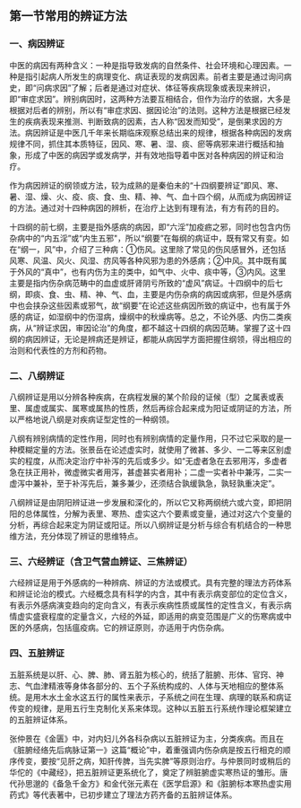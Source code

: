## 第一节常用的辨证方法

### 一、病因辨证

中医的病因有两种含义：一种是指导致发病的自然条件、社会环境和心理因素。一种是指引起病人所发生的病理变化、病证表现的发病因素。前者主要是通过询问病史，即“问病求因”了解；后者是通过对症状、体征等疾病现象或表现来辨识，即“审症求因”。辨别病因时，这两种方法要互相结合，但作为治疗的依据，大多是根据对后者的辨别，所以有“审症求因、据因论治”的法则。这种方法是根据已经发生的疾病表现来推测、判断致病的因素，古人称“因发而知受”，是倒果求因的方法。病因辨证是中医几千年来长期临床观察总结出来的规律，根据各种病因的发病规律不同，抓住其本质特征，因风、寒、暑、湿、痰、瘀等病邪来进行概括和抽象，形成了中医的病因学或发病学，并有效地指导着中医对各种病因的辨证和治疗。

作为病因辨证的纲领或方法，较为成熟的是秦伯未的“十四纲要辨证”即风、寒、暑、湿、燥、火、疫、痰、食、虫、精、神、气、血十四个纲，从而成为病因辨证的方法。通过对十四种病因的辨析，在治疗上达到有理有法，有方有药的目的。

十四纲的前七纲，主要是指外感病的病因，即“六淫”加疫疬之邪，同时也包含内伤杂病中的“内五淫”或“内生五邪"，所以“纲要”在每纲的病证中，既有常又有变。如在“纲一，风”中，介绍了三种病：①伤风。这里除了常见的伤风感冒外，还包括风寒、风温、风火、风湿、疠风等各种风邪为患的外感病；②中风。其中既有属于外风的“真中”，也有内伤为主的类中，如气中、火中、痰中等，③内风。这里主要是指内伤杂病范畴中的血虚或肝肾阴亏所致的“虚风”病证。十四纲中的后七纲，即痰、食、虫、精、神、气、血，主要是内伤杂病的病因或病邪，但是外感病中也会挟杂这些因素或邪气，故“纲要”在论述这些病因所致的病证中，也有属于外感的病证，如湿纲中的伤湿病，燥纲中的秋燥病等。总之，不论外感、内伤二类疾病，从“辨证求因，审因论治”的角度，都不越这十四纲的病因范畴。掌握了这十四纲的病因辨证，无论是辨病还是辨证，都能从病因学方面把握住纲领，得出相应的治则和代表性的方剂和药物。

### 二、八纲辨证

八纲辨证是用以分辨各种疾病，在病程发展的某个阶段的证候（型）之属表或表里、属虚或属实、属寒或属热的性质，然后再综合起来成为阳证或阴证的方法，所以严格地说八纲是对疾病证型定性的一种纲领。

八纲有辨别病情的定性作用，同时也有辨别病情的定量作用，只不过它采取的是一种模糊定量的方法。张景岳在论述虚实时，就使用了微甚、多少、一二等来区别虚实的程度，从而决定治疗中补泻的先后或多少。如“无虚者急在去邪用泻，多虚者急在扶正用补，微虚微实者用泻，甚虚甚实者用补；二虚一实者补中兼泻，二实一虚泻中兼补，至于补泻先后，兼多兼少，还须结合孰缓孰急，孰轻孰重决定”。

八纲辨证是由阴阳辨证进一步发展和深化的，所以它又称两纲统六或六变，即把阴阳的总体属性，分解为表里、寒热、虚实这六个要素或变量，通过对这六个变量的分析，再综合起来定为阴证或阳证。所以八纲辨证是分析与综合有机结合的一种思维方法，充分体现了辨证的思维特点。

### 三、六经辨证（含卫气营血辨证、三焦辨证）

六经辨证是用于外感病的一种辨病、辨证的方法或模式。具有完整的理法方药体系和辨证论治的模式。六经概念具有科学的内含，其中有表示病变部位的定位含义，有表示外感病演变趋向的定向含义，有表示疾病性质或属性的定性含义，有表示病情虚实盛衰程度的定量含义，六经的外延，即适用的病变范围是广义的伤寒病或中医的外感病，包括瘟疫病。它的辨证原则，亦适用于内伤杂病。

### 四、五脏辨证

五脏系统是以肝、心、脾、肺、肾五脏为核心的，统括了脏腑、形体、官窍、神志、气血津精液等身体各部分的、五个子系统构成的、人体与天地相应的整体系统。是用木水土金水这五行的属性来表示，子系统之间在生理、病理的联系和病证传变的规律，是用五行生克制化关系来体现。这种以五脏五行系统作理论框架建立的五脏辨证体系。

张仲景在《金匮》中，对内妇儿外各科杂病以五脏辨证为主，分类疾病。而且在《脏腑经络先后病脉证第一》这篇“概论”中，着重强调内伤杂病是按五行相克的顺序传变，要按“见肝之病，知肝传脾，当先实脾”等原则治疗。与仲景同时或稍后的华佗的《中藏经》，把五脏辨证更系统化了，奠定了辨脏腑虚实寒热证的雏形。唐代孙思邈的《备急千金方》和金代张元素在《医学启源》和《脏腑标本寒热虚实用药式》等代表著中，已初步建立了理法方药齐备的五脏辨证体系。
